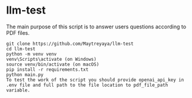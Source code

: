 # llm-test

The main purpose of this script is to answer users questions according to PDF files.

```shell
git clone https://github.com/Maytreyaya/llm-test
cd llm-test
python -m venv venv
venv\Scripts\activate (on Windows)
source venv/bin/activate (on macOS)
pip install -r requirements.txt
python main.py
To test the work of the script you should provide openai_api_key in .env file and full path to the file location to pdf_file_path variable.
```